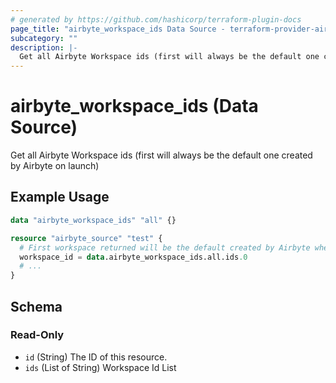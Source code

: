 ```yaml
---
# generated by https://github.com/hashicorp/terraform-plugin-docs
page_title: "airbyte_workspace_ids Data Source - terraform-provider-airbyte"
subcategory: ""
description: |-
  Get all Airbyte Workspace ids (first will always be the default one created by Airbyte on launch)
---
```


# airbyte_workspace_ids (Data Source)

Get all Airbyte Workspace ids (first will always be the default one created by Airbyte on launch)

## Example Usage

```terraform
data "airbyte_workspace_ids" "all" {}

resource "airbyte_source" "test" {
  # First workspace returned will be the default created by Airbyte when bootstrapped
  workspace_id = data.airbyte_workspace_ids.all.ids.0
  # ...
}
```

<!-- schema generated by tfplugindocs -->
## Schema

### Read-Only

- `id` (String) The ID of this resource.
- `ids` (List of String) Workspace Id List


